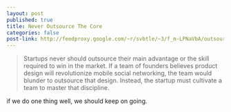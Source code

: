 ```yaml
--- 
layout: post
published: true
title: Never Outsource The Core
categories: false
post-link: http://feedproxy.google.com/~r/svbtle/~3/f_m-LPNaVbA/outsourcing
---
```

> Startups never should outsource their main advantage or the skill required to win in the market. If a team of founders believes product design will revolutionize mobile social networking, the team would blunder to outsource that design. Instead, the startup must cultivate a team to master that discipline.

if we do one thing well, we should keep on going.
